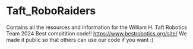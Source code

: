 # Taft_RoboRaiders
Contains all the resources and information for the William H. Taft Robotics Team
2024 Best compitition code!! https://www.bestrobotics.org/site/
We made it public so that others can use our code if you want :)